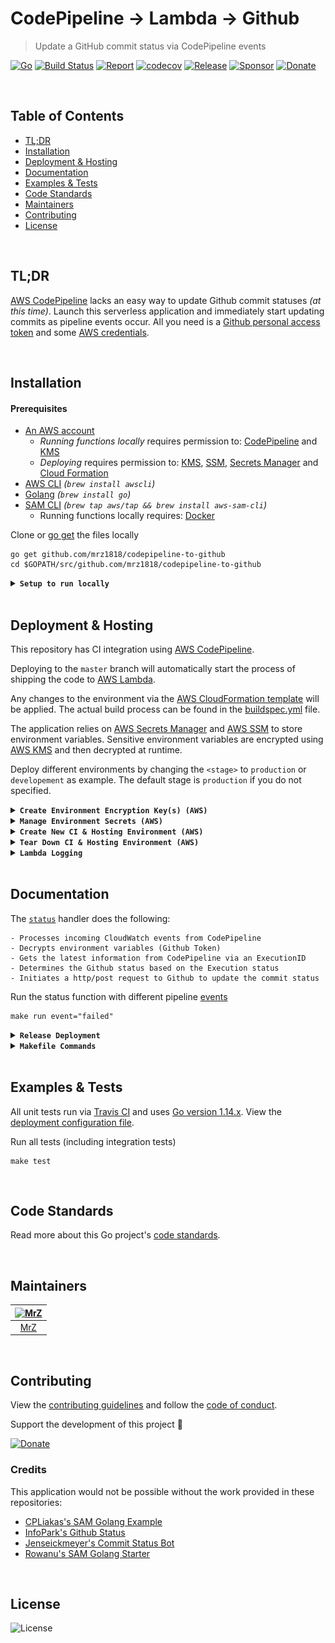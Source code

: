 # CodePipeline → Lambda → Github
> Update a GitHub commit status via CodePipeline events

[![Go](https://img.shields.io/github/go-mod/go-version/mrz1836/codepipeline-to-github)](https://golang.org/)
[![Build Status](https://travis-ci.com/mrz1836/codepipeline-to-github.svg?branch=master&v=3)](https://travis-ci.com/mrz1836/codepipeline-to-github)
[![Report](https://goreportcard.com/badge/github.com/mrz1836/codepipeline-to-github?style=flat&v=3)](https://goreportcard.com/report/github.com/mrz1836/codepipeline-to-github)
[![codecov](https://codecov.io/gh/mrz1836/codepipeline-to-github/branch/master/graph/badge.svg?v=3)](https://codecov.io/gh/mrz1836/codepipeline-to-github)
[![Release](https://img.shields.io/github/release-pre/mrz1836/codepipeline-to-github.svg?style=flat&v=3)](https://github.com/mrz1836/codepipeline-to-github/releases)
[![Sponsor](https://img.shields.io/badge/sponsor-mrz1836-181717.svg?logo=github&style=flat&v=3)](https://github.com/sponsors/mrz1836)
[![Donate](https://img.shields.io/badge/donate-bitcoin-00457c.svg?logo=bitcoin&style=flat-square)](https://mrz1818.com/?tab=tips&af=codepipeline-to-github)

<br/>

## Table of Contents
- [TL;DR](#tldr)
- [Installation](#installation)
- [Deployment & Hosting](#deployment--hosting)
- [Documentation](#documentation)
- [Examples & Tests](#examples--tests)
- [Code Standards](#code-standards)
- [Maintainers](#maintainers)
- [Contributing](#contributing)
- [License](#license)

<br/>

## TL;DR
[AWS CodePipeline](https://aws.amazon.com/codepipeline/) lacks an easy way to update Github commit statuses _(at this time)_. Launch this serverless application and 
immediately start updating commits as pipeline events occur. All you need is a [Github personal access token](https://help.github.com/en/github/authenticating-to-github/creating-a-personal-access-token-for-the-command-line) and some [AWS credentials](#prerequisites).

<br/>

## Installation

#### Prerequisites
- [An AWS account](https://aws.amazon.com/) 
    - _Running functions locally_ requires permission to: [CodePipeline](https://aws.amazon.com/kms/) and [KMS](https://aws.amazon.com/kms/)
    - _Deploying_ requires permission to: [KMS](https://aws.amazon.com/kms/), [SSM](https://aws.amazon.com/systems-manager/features/), [Secrets Manager](https://aws.amazon.com/secrets-manager/) and [Cloud Formation](https://aws.amazon.com/cloudformation/)
- [AWS CLI](https://docs.aws.amazon.com/cli/latest/userguide/installing.html) _(`brew install awscli`)_
- [Golang](https://golang.org/doc/install) _(`brew install go`)_
- [SAM CLI](https://docs.aws.amazon.com/serverless-application-model/latest/developerguide/serverless-sam-cli-install-mac.html) _(`brew tap aws/tap && brew install aws-sam-cli`)_
    - Running functions locally requires: [Docker](https://docs.docker.com/install)

Clone or [go get](https://golang.org/doc/articles/go_command.html) the files locally
```shell script
go get github.com/mrz1818/codepipeline-to-github
cd $GOPATH/src/github.com/mrz1818/codepipeline-to-github
```

<details>
<summary><strong><code>Setup to run locally</code></strong></summary>
<br/>

**1)** Modify the [event json](events/started-event.json) to a recent pipeline execution and pipeline name
```json
"detail": {
  "pipeline": "your-pipeline-name",
  "execution-id": "some-execution-id"
}
```

**2)** Modify the [local-env.json](local-env.json) file with your Github Personal Access Token
```json
"StatusFunction": {
  "GITHUB_ACCESS_TOKEN": "your-token-goes-here"
}
``` 

**3)** Finally, run the handler which should produce `null` and the commit status should be updated
```shell script
make run event="started"
``` 
</details>

<br/>

## Deployment & Hosting
This repository has CI integration using [AWS CodePipeline](https://aws.amazon.com/codepipeline/).

Deploying to the `master` branch will automatically start the process of shipping the code to [AWS Lambda](https://aws.amazon.com/lambda/).

Any changes to the environment via the [AWS CloudFormation template](application.yaml) will be applied.
The actual build process can be found in the [buildspec.yml](buildspec.yml) file.

The application relies on [AWS Secrets Manager](https://aws.amazon.com/secrets-manager/) 
and [AWS SSM](https://aws.amazon.com/systems-manager/features/) to store environment variables. 
Sensitive environment variables are encrypted using [AWS KMS](https://aws.amazon.com/kms/) and then decrypted at runtime.

Deploy different environments by changing the `<stage>` to `production` or `developement` as example.
The default stage is `production` if you do not specified.

<details>
<summary><strong><code>Create Environment Encryption Key(s) (AWS)</code></strong></summary>
<br/>

Create a `KMS Key` per `<stage>` for your application(s) to encrypt environment variables
```shell script
make create-env-key APPLICATION_STAGE_NAME="<stage>"
```

This will also store the `kms_key_id` in  [SSM](https://aws.amazon.com/systems-manager/features/): `/<application>/<stage>/kms_key_id` 

</details>

<details>
<summary><strong><code>Manage Environment Secrets (AWS)</code></strong></summary>
<br/>

The `Github token` is stored encrypted for use in Lambda (decrypted at runtime via [KMS](https://aws.amazon.com/kms/).

Add or update your Github personal access token
```shell script
make save-secrets token="YOUR_GITHUB_TOKEN"  kms_key_id="YOUR_KMS_KEY_ID"  APPLICATION_STAGE_NAME="<stage>"
```
</details>

<details>
<summary><strong><code>Create New CI & Hosting Environment (AWS)</code></strong></summary>
<br/>

<img src=".github/IMAGES/infrastructure-diagram.png" alt="infrastructure diagram" height="400" />

This will create a new [AWS CloudFormation](https://aws.amazon.com/cloudformation/) stack with:
- (1) [Lambda](https://aws.amazon.com/lambda/) Function(s)
- (1) [CloudWatch Event Rule](https://docs.aws.amazon.com/AmazonCloudWatch/latest/events/Create-CloudWatch-Events-Rule.html) to subscribe to Pipeline events
- (1) [CloudWatch LogGroups](https://aws.amazon.com/cloudwatch/) for Lambda Function(s)
- (1) [CodePipeline](https://aws.amazon.com/codepipeline/) with multiple stages to deploy the application from Github
- (1) [CodePipeline Webhook](https://aws.amazon.com/codepipeline/) to receive Github notifications from a specific `branch:name`
- (1) [CodeBuild Project(s)](https://docs.aws.amazon.com/codebuild/latest/userguide/create-project.html) to test, build and deploy the app
- (2) [Service Roles](https://docs.aws.amazon.com/IAM/latest/UserGuide/id_roles_create_for-service.html) for working with CodeBuild and CodePipeline

**NOTE:** Requires an existing S3 bucket for artifacts and sam-cli deployments (located in the [Makefile](Makefile))

One command will build, test, package and deploy the application to AWS. 
After initial deployment, updating the function is as simple as committing to Github.
```shell script
make deploy
```

_(Example)_ Customized deployment for another stage/branch
```shell script
make deploy APPLICATION_STAGE_NAME="development" REPO_BRANCH="development"
``` 

If you make any adjustments to the command above, update the [buildspec](buildspec.yml) file accordingly.  
</details>

<details>
<summary><strong><code>Tear Down CI & Hosting Environment (AWS)</code></strong></summary>
<br/>

Remove the Stack(s)
```shell script
make teardown
```   

_(Example)_ Teardown another stage
```shell script
make teardown APPLICATION_STAGE_NAME="development"
``` 
</details>

<details>
<summary><strong><code>Lambda Logging</code></strong></summary>
<br/>

View all the logs in [AWS CloudWatch](https://console.aws.amazon.com/cloudwatch/home?region=us-east-1#logsV2:log-groups) via log groups:
```text
/aws/lambda/<app_name>-<stage_name>
```
</details>

<br/>

## Documentation
The [`status`](status.go) handler does the following:
```text
- Processes incoming CloudWatch events from CodePipeline
- Decrypts environment variables (Github Token)
- Gets the latest information from CodePipeline via an ExecutionID
- Determines the Github status based on the Execution status
- Initiates a http/post request to Github to update the commit status
``` 

Run the status function with different pipeline [events](events)
```shell script
make run event="failed"
``` 

<details>
<summary><strong><code>Release Deployment</code></strong></summary>
<br/>

[goreleaser](https://github.com/goreleaser/goreleaser) for easy binary or library deployment to Github and can be installed via: `brew install goreleaser`.

The [.goreleaser.yml](.goreleaser.yml) file is used to configure [goreleaser](https://github.com/goreleaser/goreleaser).

Use `make release-snap` to create a snapshot version of the release, and finally `make release` to ship to production.
</details>

<details>
<summary><strong><code>Makefile Commands</code></strong></summary>
<br/>

View all `makefile` commands
```shell script
make help
```

List of all current commands:
```text
all                            Run lint, test and vet
bench                          Run all benchmarks in the Go application
build                          Build the lambda function as a compiled application
clean                          Remove previous builds, test cache, and packaged releases
clean-mods                     Remove all the Go mod cache
coverage                       Shows the test coverage
create-env-key                 Creates a new key in KMS for a new stage
create-secret                  Creates an secret into AWS SecretsManager
decrypt                        Encrypts data using a KMY Key ID
deploy                         Build, prepare and deploy
encrypt                        Encrypts data using a KMY Key ID
godocs                         Sync the latest tag with GoDocs
help                           Show all commands available
lambda                         Build a compiled version to deploy to Lambda
lint                           Run the Go lint application
package                        Process the CF template and prepare for deployment
release                        Full production release (creates release in Github)
release-test                   Full production test release (everything except deploy)
release-snap                   Test the full release (build binaries)
run                            Fires the lambda function (IE: run event=started)
save-param                     Saves a plain-text string parameter in SSM
save-param-encrypted           Saves an encrypted string value as a parameter in SSM
save-secrets                   Helper for saving Github token(s) to Secrets Manager (extendable for more secrets)
tag                            Generate a new tag and push (IE: tag version=0.0.0)
tag-remove                     Remove a tag if found (IE: tag-remove version=0.0.0)
tag-update                     Update an existing tag to current commit (IE: tag-update version=0.0.0)
teardown                       Deletes the entire stack
test                           Runs vet, lint and ALL tests
test-short                     Runs vet, lint and tests (excludes integration tests)
test-travis                    Runs tests via Travis (also exports coverage)
update                         Update all project dependencies
update-releaser                Update the goreleaser application
update-secret                  Updates an existing secret in AWS SecretsManager
vet                            Run the Go vet application
```
</details>

<br/>

## Examples & Tests
All unit tests run via [Travis CI](https://travis-ci.org/mrz1836/codepipeline-to-github) and uses [Go version 1.14.x](https://golang.org/doc/go1.14). View the [deployment configuration file](.travis.yml).

Run all tests (including integration tests)
```shell script
make test
```

<br/>

## Code Standards
Read more about this Go project's [code standards](CODE_STANDARDS.md).

<br/>

## Maintainers

| [<img src="https://github.com/mrz1836.png" height="50" alt="MrZ" />](https://github.com/mrz1836) |
|:---:|
| [MrZ](https://github.com/mrz1836) |

<br/>

## Contributing

View the [contributing guidelines](CONTRIBUTING.md) and follow the [code of conduct](CODE_OF_CONDUCT.md).

Support the development of this project 🙏

[![Donate](https://img.shields.io/badge/donate-bitcoin-brightgreen.svg)](https://mrz1818.com/?tab=tips&af=codepipeline-to-github)

### Credits
This application would not be possible without the work provided in these repositories: 
- [CPLiakas's SAM Golang Example](https://github.com/cpliakas/aws-sam-golang-example) 
- [InfoPark's Github Status](https://github.com/infopark/lambda-codepipeline-github-status)
- [Jenseickmeyer's Commit Status Bot](https://github.com/jenseickmeyer/github-commit-status-bot) 
- [Rowanu's SAM Golang Starter](https://github.com/rowanu/sam-golang-starter) 

<br/>

## License

![License](https://img.shields.io/github/license/mrz1836/codepipeline-to-github.svg?style=flat&v=1)
